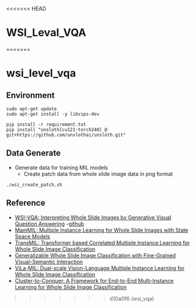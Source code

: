 <<<<<<< HEAD
# WSI_Leval_VQA
=======
# wsi_level_vqa

## Environment

```
sudo apt-get update
sudo apt-get install -y libvips-dev
```

```
pip install -r requirement.txt
pip install "unsloth[cu121-torch240] @ git+https://github.com/unslothai/unsloth.git"
```

## Data Generate
- Generate data for training MIL models
  - Create patch data from whole slide image data in png format
```
./wsi_create_patch.sh
```


## Reference
- [WSI-VQA: Interpreting Whole Slide Images by Generative Visual Question Answering](https://arxiv.org/abs/2407.05603)
  -[github](https://github.com/cpystan/WSI-VQA/tree/master?tab=readme-ov-file)
- [MamMIL: Multiple Instance Learning for Whole Slide Images with State Space Models](https://arxiv.org/pdf/2403.05160)
- [TransMIL: Transformer based Correlated Multiple Instance Learning for Whole Slide Image Classification](https://arxiv.org/abs/2106.00908)
- [Generalizable Whole Slide Image Classification with Fine-Grained Visual-Semantic Interaction](https://openaccess.thecvf.com/content/CVPR2024/papers/Li_Generalizable_Whole_Slide_Image_Classification_with_Fine-Grained_Visual-Semantic_Interaction_CVPR_2024_paper.pdf)
- [ViLa-MIL: Dual-scale Vision-Language Multiple Instance Learning for Whole Slide Image Classification](https://openaccess.thecvf.com/content/CVPR2024/papers/Shi_ViLa-MIL_Dual-scale_Vision-Language_Multiple_Instance_Learning_for_Whole_Slide_Image_CVPR_2024_paper.pdf)
- [Cluster-to-Conquer: A Framework for End-to-End Multi-Instance Learning for Whole Slide Image Classification](https://arxiv.org/abs/2103.10626)
>>>>>>> d10a0f6 (wsi_vqa)
